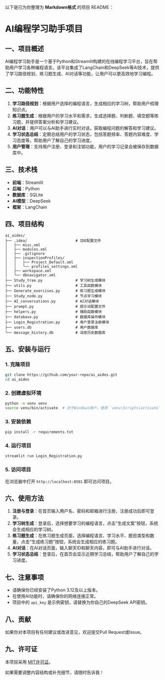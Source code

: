 
以下是已为你整理为 **Markdown格式** 的项目 README：


# AI编程学习助手项目  

## 一、项目概述  
AI编程学习助手是一个基于Python和Streamlit构建的在线编程学习平台，旨在帮助用户学习各种编程语言。该平台集成了LangChain和DeepSeek等AI技术，提供了学习路径规划、练习题生成、AI对话等功能，让用户可以更高效地学习编程。  


## 二、功能特性  
1. **学习路径规划**：根据用户选择的编程语言，生成相应的学习树，帮助用户梳理知识点。  
2. **练习题生成**：根据用户的学习水平和需求，生成选择题、判断题、填空题等练习题，并提供答案分析和学习建议。  
3. **AI对话**：用户可以与AI助手进行实时对话，获取编程问题的解答和学习建议。  
4. **学习状态总结**：定期总结用户的学习状态，包括答题频率、答题内容难度、学习态度等，帮助用户了解自己的学习进度。  
5. **用户管理**：支持用户注册、登录和注销功能，用户的学习记录会被保存到数据库中。  


## 三、技术栈  
- **前端**：Streamlit  
- **后端**：Python  
- **数据库**：SQLite  
- **AI模型**：DeepSeek  
- **框架**：LangChain  


## 四、项目结构  
```  
ai_aides/  
├── .idea/                      # IDE配置文件  
│   ├── misc.xml  
│   ├── modules.xml  
│   ├── .gitignore  
│   ├── inspectionProfiles/  
│   │   ├── Project_Default.xml  
│   │   └── profiles_settings.xml  
│   ├── workspace.xml  
│   └── dbnavigator.xml  
├── Study_tree.py               # 学习树生成模块  
├── utils.py                    # 工具函数模块  
├── Generate_exercises.py       # 练习题生成模块  
├── Study_node.py               # 节点学习模块  
├── AI_conversations.py         # AI对话模块  
├── prompt.py                   # 提示词配置文件  
├── helpers.py                  # 辅助函数模块  
├── database.py                 # 数据库操作模块  
├── Login_Registration.py       # 用户登录注册模块  
├── users.db                    # 用户数据库  
└── message_history.db          # 消息历史数据库  
```  


## 五、安装与运行  
### 1. 克隆项目  
```bash  
git clone https://github.com/your-repo/ai_aides.git  
cd ai_aides  
```  

### 2. 创建虚拟环境  
```bash  
python -m venv venv  
source venv/bin/activate  # 对于Windows用户，使用 `venv\Scripts\activate`  
```  

### 3. 安装依赖  
```bash  
pip install -r requirements.txt  
```  

### 4. 运行项目  
```bash  
streamlit run Login_Registration.py  
```  

### 5. 访问项目  
在浏览器中打开 `http://localhost:8501` 即可访问项目。  


## 六、使用方法  
1. **注册与登录**：在首页输入用户名、密码和邮箱进行注册，注册成功后即可登录。  
2. **学习树生成**：登录后，选择想要学习的编程语言，点击“生成文案”按钮，系统会生成相应的学习树。  
3. **练习题生成**：在练习题生成页面，选择编程语言、学习水平、题目类型和数量，点击“生成练习题”按钮，系统会生成相应的练习题。  
4. **AI对话**：在AI对话页面，输入聊天ID和聊天内容，即可与AI助手进行对话。  
5. **学习状态总结**：登录后，在首页会显示近期学习总结，帮助用户了解自己的学习进度。  


## 七、注意事项  
- 请确保你已经安装了Python 3.12及以上版本。  
- 在使用AI功能时，请确保你的网络连接正常。  
- 项目中的 `api_key` 是示例密钥，请替换为你自己的DeepSeek API密钥。  


## 八、贡献  
如果你对本项目有任何建议或改进意见，欢迎提交Pull Request或Issue。  


## 九、许可证  
本项目采用 [MIT许可证](LICENSE)。  

 

如果需要调整内容结构或补充细节，请随时告诉我！
